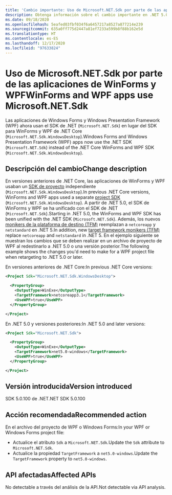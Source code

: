 ```yaml
---
title: 'Cambio importante: Uso de Microsoft.NET.Sdk por parte de las aplicaciones de WinForms y WPF'
description: Obtenga información sobre el cambio importante en .NET 5.0 donde las aplicaciones Windows Forms y Windows Presentation Framework ahora usan el SDK de .NET en lugar del SDK para WinForms y WPF de .NET Core.
ms.date: 09/18/2020
ms.openlocfilehash: 5eafed03fbf034f6a6457217a8527a877214e239
ms.sourcegitcommit: 635a0ff775d2447a81ef7233a599b8f88b162e5d
ms.translationtype: HT
ms.contentlocale: es-ES
ms.lasthandoff: 12/17/2020
ms.locfileid: "97633824"
---
```

# <a name="winforms-and-wpf-apps-use-microsoftnetsdk"></a><span data-ttu-id="f7a1c-103">Uso de Microsoft.NET.Sdk por parte de las aplicaciones de WinForms y WPF</span><span class="sxs-lookup"><span data-stu-id="f7a1c-103">WinForms and WPF apps use Microsoft.NET.Sdk</span></span>

<span data-ttu-id="f7a1c-104">Las aplicaciones de Windows Forms y Windows Presentation Framework (WPF) ahora usan el SDK de .NET (`Microsoft.NET.Sdk`) en lugar del SDK para WinForms y WPF de .NET Core (`Microsoft.NET.Sdk.WindowsDesktop`).</span><span class="sxs-lookup"><span data-stu-id="f7a1c-104">Windows Forms and Windows Presentation Framework (WPF) apps now use the .NET SDK (`Microsoft.NET.Sdk`) instead of the .NET Core WinForms and WPF SDK (`Microsoft.NET.Sdk.WindowsDesktop`).</span></span>

## <a name="change-description"></a><span data-ttu-id="f7a1c-105">Descripción del cambio</span><span class="sxs-lookup"><span data-stu-id="f7a1c-105">Change description</span></span>

<span data-ttu-id="f7a1c-106">En versiones anteriores de .NET Core, las aplicaciones de WinForms y WPF usaban un [SDK de proyecto](../../../project-sdk/overview.md) independiente (`Microsoft.NET.Sdk.WindowsDesktop`).</span><span class="sxs-lookup"><span data-stu-id="f7a1c-106">In previous .NET Core versions, WinForms and WPF apps used a separate [project SDK](../../../project-sdk/overview.md) (`Microsoft.NET.Sdk.WindowsDesktop`).</span></span> <span data-ttu-id="f7a1c-107">A partir de .NET 5.0, el SDK de WinForms y WPF se ha unificado con el SDK de .NET (`Microsoft.NET.Sdk`).</span><span class="sxs-lookup"><span data-stu-id="f7a1c-107">Starting in .NET 5.0, the WinForms and WPF SDK has been unified with the .NET SDK (`Microsoft.NET.Sdk`).</span></span> <span data-ttu-id="f7a1c-108">Además, los nuevos [monikers de la plataforma de destino (TFM)](../../../../standard/frameworks.md) reemplazan a `netcoreapp` y `netstandard` en .NET 5.</span><span class="sxs-lookup"><span data-stu-id="f7a1c-108">In addition, new [target framework monikers (TFM)](../../../../standard/frameworks.md) replace `netcoreapp` and `netstandard` in .NET 5.</span></span> <span data-ttu-id="f7a1c-109">En el ejemplo siguiente se muestran los cambios que se deben realizar en un archivo de proyecto de WPF al redestinarlo a .NET 5.0 o una versión posterior.</span><span class="sxs-lookup"><span data-stu-id="f7a1c-109">The following example shows the changes you'd need to make for a WPF project file when retargeting to .NET 5.0 or later.</span></span>

<span data-ttu-id="f7a1c-110">En versiones anteriores de .NET Core:</span><span class="sxs-lookup"><span data-stu-id="f7a1c-110">In previous .NET Core versions:</span></span>

```xml
<Project Sdk="Microsoft.NET.Sdk.WindowsDesktop">

  <PropertyGroup>
    <OutputType>WinExe</OutputType>
    <TargetFramework>netcoreapp3.1</TargetFramework>
    <UseWPF>true</UseWPF>
  </PropertyGroup>

</Project>
```

<span data-ttu-id="f7a1c-111">En .NET 5.0 y versiones posteriores:</span><span class="sxs-lookup"><span data-stu-id="f7a1c-111">In .NET 5.0 and later versions:</span></span>

```xml
<Project Sdk="Microsoft.NET.Sdk">

  <PropertyGroup>
    <OutputType>WinExe</OutputType>
    <TargetFramework>net5.0-windows</TargetFramework>
    <UseWPF>true</UseWPF>
  </PropertyGroup>

</Project>
```

## <a name="version-introduced"></a><span data-ttu-id="f7a1c-112">Versión introducida</span><span class="sxs-lookup"><span data-stu-id="f7a1c-112">Version introduced</span></span>

<span data-ttu-id="f7a1c-113">SDK 5.0.100 de .NET</span><span class="sxs-lookup"><span data-stu-id="f7a1c-113">.NET SDK 5.0.100</span></span>

## <a name="recommended-action"></a><span data-ttu-id="f7a1c-114">Acción recomendada</span><span class="sxs-lookup"><span data-stu-id="f7a1c-114">Recommended action</span></span>

<span data-ttu-id="f7a1c-115">En el archivo del proyecto de WPF o Windows Forms:</span><span class="sxs-lookup"><span data-stu-id="f7a1c-115">In your WPF or Windows Forms project file:</span></span>

- <span data-ttu-id="f7a1c-116">Actualice el atributo `Sdk` a `Microsoft.NET.Sdk`.</span><span class="sxs-lookup"><span data-stu-id="f7a1c-116">Update the `Sdk` attribute  to `Microsoft.NET.Sdk`.</span></span>
- <span data-ttu-id="f7a1c-117">Actualice la propiedad `TargetFramework` a `net5.0-windows`.</span><span class="sxs-lookup"><span data-stu-id="f7a1c-117">Update the `TargetFramework` property to `net5.0-windows`.</span></span>

## <a name="affected-apis"></a><span data-ttu-id="f7a1c-118">API afectadas</span><span class="sxs-lookup"><span data-stu-id="f7a1c-118">Affected APIs</span></span>

<span data-ttu-id="f7a1c-119">No detectable a través del análisis de la API.</span><span class="sxs-lookup"><span data-stu-id="f7a1c-119">Not detectable via API analysis.</span></span>

<!--

### Affected APIs

Not detectable via API analysis.

### Category

- Windows Forms
- Windows Presentation Framework (WPF)

-->
